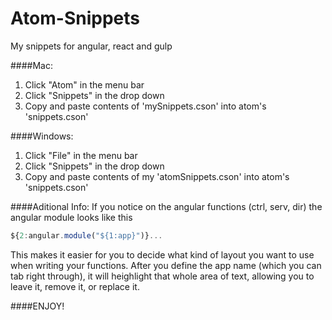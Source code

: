 # Atom-Snippets
My snippets for angular, react and gulp

####Mac:
1. Click "Atom" in the menu bar
2. Click "Snippets" in the drop down
3. Copy and paste contents of 'mySnippets.cson' into atom's 'snippets.cson'

####Windows:
1. Click "File" in the menu bar
2. Click "Snippets" in the drop down
3. Copy and paste contents of my 'atomSnippets.cson' into atom's 'snippets.cson'

####Aditional Info:
If you notice on the angular functions (ctrl, serv, dir) the angular module looks like this
```javascript
${2:angular.module("${1:app}")}...
```

This makes it easier for you to decide what kind of layout you want to use when writing your functions. After you define the app name (which you can tab right through), it will heighlight that whole area of text, allowing you to leave it, remove it, or replace it. 


####ENJOY!
